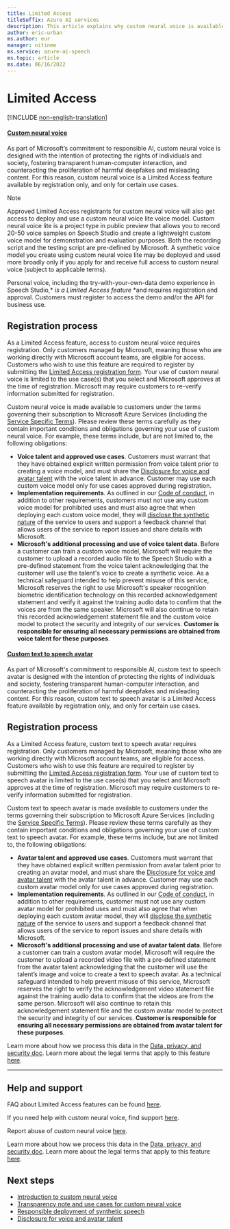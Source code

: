 ```yaml
---
title: Limited Access
titleSuffix: Azure AI services
description: This article explains why custom neural voice is available as Limited Access feature and how to request access.
author: eric-urban
ms.author: eur
manager: nitinme
ms.service: azure-ai-speech
ms.topic: article
ms.date: 06/16/2022
---
```


# Limited Access

[!INCLUDE [non-english-translation](../../includes/non-english-translation.md)]

#### [Custom neural voice](#tab/cnv)

As part of Microsoft’s commitment to responsible AI, custom neural voice is designed with the intention of protecting the rights of individuals and society, fostering transparent human-computer interaction, and counteracting the proliferation of harmful deepfakes and misleading content. For this reason, custom neural voice is a Limited Access feature available by registration only, and only for certain use cases.

> [!NOTE]
> Approved Limited Access registrants for custom neural voice will also get access to deploy and use a custom neural voice lite voice model. Custom neural voice lite is a project type in public preview that allows you to record 20-50 voice samples on Speech Studio and create a lightweight custom voice model for demonstration and evaluation purposes. Both the recording script and the testing script are pre-defined by Microsoft. A synthetic voice model you create using custom neural voice lite may be deployed and used more broadly only if you apply for and receive full access to custom neural voice (subject to applicable terms).
>
> Personal voice, including the try-with-your-own-data demo experience in Speech Studio,* *is a Limited Access feature* *and requires registration and approval. Customers must register to access the demo and/or the API for business use.   

## Registration process 

As a Limited Access feature, access to custom neural voice requires registration. Only customers managed by Microsoft, meaning those who are working directly with Microsoft account teams, are eligible for access. Customers who wish to use this feature are required to register by submitting the [Limited Access registration form](https://aka.ms/customneural). Your use of custom neural voice is limited to the use case(s) that you select and Microsoft approves at the time of registration. Microsoft may require customers to re-verify information submitted for registration. 

Custom neural voice is made available to customers under the terms governing their subscription to Microsoft Azure Services (including the [Service Specific Terms](https://go.microsoft.com/fwlink/?linkid=2018760)). Please review these terms carefully as they contain important conditions and obligations governing your use of custom neural voice. For example, these terms include, but are not limited to, the following obligations:
- **Voice talent and approved use cases**. Customers must warrant that they have obtained explicit written permission from voice talent prior to creating a voice model, and must share the [Disclosure for voice and avatar talent](/azure/ai-foundry/responsible-ai/speech-service/disclosure-voice-talent?context=/azure/ai-services/speech-service/context/context) with the voice talent in advance. Customer may use each custom voice model only for use cases approved during registration. 
- **Implementation requirements**. As outlined in our [Code of conduct](/legal/ai-code-of-conduct?context=/azure/ai-services/speech-service/context/context), in addition to other requirements, customers must not use any custom voice model for prohibited uses and must also agree that when deploying each custom voice model, they will [disclose the synthetic nature](/azure/ai-foundry/responsible-ai/speech-service/custom-neural-voice/concepts-disclosure-guidelines?context=%2Fazure%2Fai-services%2Fspeech-service%2Fcontext%2Fcontext) of the service to users and support a feedback channel that allows users of the service to report issues and share details with Microsoft. 
- **Microsoft's additional processing and use of voice talent data**. Before a customer can train a custom voice model, Microsoft will require the customer to upload a recorded audio file to the Speech Studio with a pre-defined statement from the voice talent acknowledging that the customer will use the talent's voice to create a synthetic voice. As a technical safeguard intended to help prevent misuse of this service, Microsoft reserves the right to use Microsoft's speaker recognition biometric identification technology on this recorded acknowledgement statement and verify it against the training audio data to confirm that the voices are from the same speaker. Microsoft will also continue to retain this recorded acknowledgement statement file and the custom voice model to protect the security and integrity of our services. **Customer is responsible for ensuring all necessary permissions are obtained from voice talent for these purposes**.

#### [Custom text to speech avatar](#tab/avatar)

As part of Microsoft's commitment to responsible AI, custom text to speech avatar is designed with the intention of protecting the rights of individuals and society, fostering transparent human-computer interaction, and counteracting the proliferation of harmful deepfakes and misleading content. For this reason, custom text to speech avatar is a Limited Access feature available by registration only, and only for certain use cases.

## Registration process 

As a Limited Access feature, custom text to speech avatar requires registration. Only customers managed by Microsoft, meaning those who are working directly with Microsoft account teams, are eligible for access. Customers who wish to use this feature are required to register by submitting the [Limited Access registration form](https://aka.ms/customneural). Your use of custom text to speech avatar is limited to the use case(s) that you select and Microsoft approves at the time of registration. Microsoft may require customers to re-verify information submitted for registration.  

Custom text to speech avatar is made available to customers under the terms governing their subscription to Microsoft Azure Services (including the [Service Specific Terms](https://go.microsoft.com/fwlink/?linkid=2018760)). Please review these terms carefully as they contain important conditions and obligations governing your use of custom text to speech avatar. For example, these terms include, but are not limited to, the following obligations: 
- **Avatar talent and approved use cases**. Customers must warrant that they have obtained explicit written permission from avatar talent prior to creating an avatar model, and must share the [Disclosure for voice and avatar talent](/azure/ai-foundry/responsible-ai/speech-service/disclosure-voice-talent?context=/azure/ai-services/speech-service/context/context) with the avatar talent in advance. Customer may use each custom avatar model only for use cases approved during registration.  
- **Implementation requirements**. As outlined in our [Code of conduct](/legal/ai-code-of-conduct?context=/azure/ai-services/speech-service/context/context), in addition to other requirements, customer must not use any  custom avatar model for prohibited uses and must also agree that when deploying each custom avatar model, they will [disclose the synthetic nature](/azure/ai-foundry/responsible-ai/speech-service/custom-neural-voice/concepts-disclosure-guidelines?context=%2Fazure%2Fai-services%2Fspeech-service%2Fcontext%2Fcontext) of the service to users and support a feedback channel that allows users of the service to report issues and share details with Microsoft. 
- **Microsoft's additional processing and use of avatar talent data**. Before a customer can train a custom avatar model, Microsoft will require the customer to upload a recorded video file with a pre-defined statement from the avatar talent acknowledging that the customer will use the talent’s image and voice to create a text to speech avatar. As a technical safeguard intended to help prevent misuse of this service, Microsoft reserves the right to verify the acknowledgement video statement file against the training audio data to confirm that the videos are from the same person. Microsoft will also continue to retain this acknowledgement statement file and the custom avatar model to protect the security and integrity of our services. **Customer is responsible for ensuring all necessary permissions are obtained from avatar talent for these purposes**. 

Learn more about how we process this data in the [Data, privacy, and security doc](/azure/ai-foundry/responsible-ai/speech-service/custom-neural-voice/data-privacy-security-custom-neural-voice?context=/azure/ai-services/speech-service/context/context). Learn more about the legal terms that apply to this feature [here](https://azure.microsoft.com/support/legal/).

---

## Help and support

FAQ about Limited Access features can be found [here](/azure/ai-services/cognitive-services-limited-access).

If you need help with custom neural voice, find support [here](/azure/ai-services/cognitive-services-support-options).

Report abuse of custom neural voice [here](https://aka.ms/reportabuse).

Learn more about how we process this data in the [Data, privacy, and security doc](/azure/ai-foundry/responsible-ai/speech-service/custom-neural-voice/data-privacy-security-custom-neural-voice?context=/azure/ai-services/speech-service/context/context). Learn more about the legal terms that apply to this feature [here](https://azure.microsoft.com/support/legal/). 

## Next steps

* [Introduction to custom neural voice](/azure/ai-services/speech-service/custom-neural-voice)
* [Transparency note and use cases for custom neural voice](/azure/ai-foundry/responsible-ai/speech-service/custom-neural-voice/transparency-note-custom-neural-voice?context=/azure/ai-services/speech-service/context/context)
* [Responsible deployment of synthetic speech](/azure/ai-foundry/responsible-ai/speech-service/custom-neural-voice/concepts-guidelines-responsible-deployment-synthetic?context=/azure/ai-services/speech-service/context/context)
* [Disclosure for voice and avatar talent](/azure/ai-foundry/responsible-ai/speech-service/disclosure-voice-talent?context=/azure/ai-services/speech-service/context/context)
